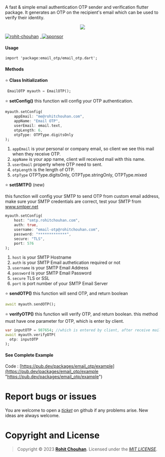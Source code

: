 A fast & simple email authentication OTP sender and verification flutter package. It generates an OTP on the recipient's email which can be used to verify their identity. 

<p align="center"><img src="https://raw.githubusercontent.com/rohit-chouhan/email_otp/main/banner.jpg"/></p>

[![rohit-chouhan](https://user-images.githubusercontent.com/82075108/182797964-a92e0c59-b9ef-432d-92af-63b6475a4b1c.svg)](https://www.github.com/rohit-chouhan)
_[![sponsor](https://user-images.githubusercontent.com/82075108/182797969-11208ddc-b84c-4618-8534-18388d24ac18.svg)](https://github.com/sponsors/rohit-chouhan)


#### Usage
```
import 'package:email_otp/email_otp.dart';
```
#### Methods
⭐ **Class Initialization**
```dart
 EmailOTP myauth = EmailOTP();
```
⭐ **setConfig()**
this function will config your OTP authentication.

```dart
myauth.setConfig(
    appEmail: "me@rohitchouhan.com",
    appName: "Email OTP",
    userEmail: email.text,
    otpLength: 6,
    otpType: OTPType.digitsOnly
);
```
1. `appEmail` is your personal or company email, so client we see this mail when they receive OTP.
2. `appName` is your app name, client will received mail with this name.
3. `userEmail` property where OTP need to sent.
4. `otpLength` is the length of OTP.
5. `otpType` OTPType.digitsOnly, OTPType.stringOnly, OTPType.mixed

⭐ **setSMTP()** (new)

this function will config your SMTP to send OTP from custom email address, make sure your SMTP credentials are correct, test your SMTP from www.smtper.net

```dart
myauth.setConfig(
    host: "smtp.rohitchouhan.com",
    auth: true,
    username: "email-otp@rohitchouhan.com",
    password: "*************",
    secure: "TLS",
    port: 576
);
```
1. `host` is your SMTP Hostname
2. `auth` is your SMTP Email authetication required or not
3. `username` is your SMTP Email Address
4. `password` is your SMTP Email Password
5. `secure` TLS or SSL
6. `port` is port number of your SMTP Email Server

⭐ **sendOTP()**
this function will send OTP, and return boolean
```dart
await myauth.sendOTP();
```
⭐ **verifyOTP()**
this function will verify OTP, and return boolean. this method must have one parameter for OTP, which is enter by client.
```dart
var inputOTP = 987654; //which is entered by client, after receive mail
await myauth.verifyOTP(
  otp: inputOTP
);
```
#### See Complete Example
Code : [https://pub.dev/packages/email_otp/example](https://pub.dev/packages/email_otp/example "https://pub.dev/packages/email_otp/example")

# Report bugs or issues

You are welcome to open a _[ticket](https://github.com/rohit-chouhan/email_otp/issues)_ on github if any problems arise. New ideas are always welcome.

# Copyright and License

> Copyright © 2023 **[Rohit Chouhan](https://rohitchouhan.com)**. Licensed under the _[MIT LICENSE](https://github.com/rohit-chouhan/otp/blob/main/LICENSE)_.
